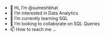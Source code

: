 - 👋 Hi, I’m @sumeshbhat
- 👀 I’m interested in Data Analytics
- 🌱 I’m currently learning SQL
- 💞️ I’m looking to collaborate on SQL Queries
- 📫 How to reach me ...

<!---
sumeshbhat/sumeshbhat is a ✨ special ✨ repository because its `README.md` (this file) appears on your GitHub profile.
You can click the Preview link to take a look at your changes.
--->
